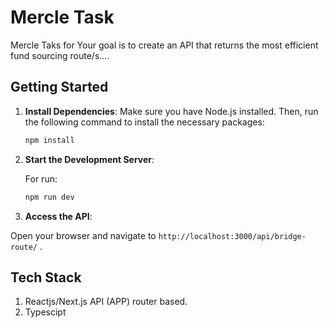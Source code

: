 # Mercle Task

Mercle Taks for Your goal is to create an API that returns the most efficient fund sourcing route/s....


## Getting Started

1. **Install Dependencies**: Make sure you have Node.js installed. Then, run the following command to install the necessary packages:

   ```bash
   npm install 
   ```

2. **Start the Development Server**:

   For run:

   ```bash
   npm run dev
   ```

3. **Access the API**: 

Open your browser and navigate to `http://localhost:3000/api/bridge-route/` .

## Tech Stack 

1. Reactjs/Next.js API (APP) router based.
2. Typescipt
